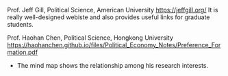 
Prof. Jeff Gill, Political Science, American University
https://jeffgill.org/
It is really well-designed webiste and also provides useful links for graduate students. 

Prof. Haohan Chen, Political Science, Hongkong University 
https://haohanchen.github.io/files/Political_Economy_Notes/Preference_Formation.pdf
- The mind map shows the relationship among his research interests. 
